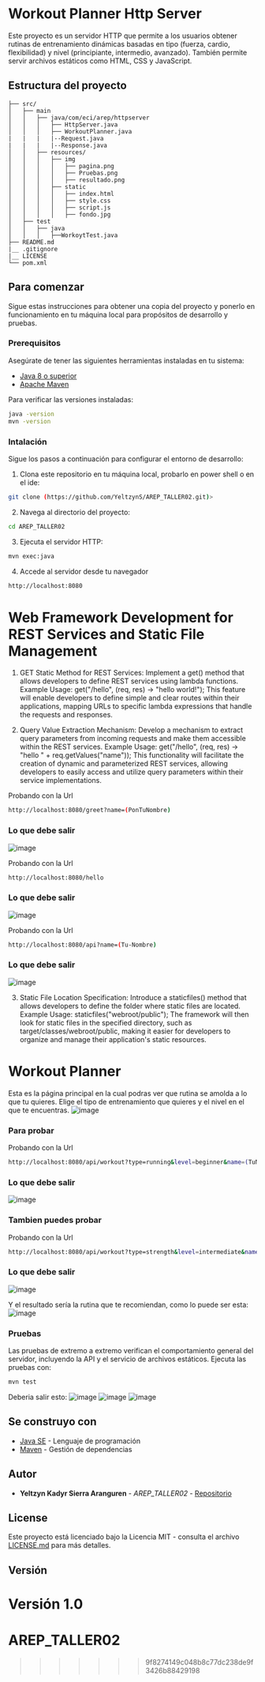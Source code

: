 
# Workout Planner Http Server

Este proyecto es un servidor HTTP que permite a los usuarios obtener rutinas de entrenamiento dinámicas basadas en tipo (fuerza, cardio, flexibilidad) y nivel (principiante, intermedio, avanzado). También permite servir archivos estáticos como HTML, CSS y JavaScript.

## Estructura del proyecto

```
├── src/
│   ├── main
│   │   ├── java/com/eci/arep/httpserver
│   │   │   ├── HttpServer.java         
│   │   │   ├── WorkoutPlanner.java
|   |   |   |--Request.java
|   |   |   |--Response.java 
│   │   ├── resources/
│   │   │   ├── img
│   │   │   │   ├── pagina.png             
│   │   │   │   ├── Pruebas.png
│   │   │   │   ├── resultado.png                           
│   │   │   ├── static
│   │   │   │   ├── index.html           
│   │   │   │   ├── style.css            
│   │   │   │   ├── script.js            
│   │   │   │   ├── fondo.jpg            
│   ├── test
│   │   ├── java
│   │   │   ├──WorkoytTest.java  
├── README.md
|__ .gitignore
|__ LICENSE                        
└── pom.xml
```                     

## Para comenzar

Sigue estas instrucciones para obtener una copia del proyecto y ponerlo en funcionamiento en tu máquina local para propósitos de desarrollo y pruebas.

### Prerequisitos

Asegúrate de tener las siguientes herramientas instaladas en tu sistema:

- [Java 8 o superior](https://www.oracle.com/java/technologies/javase-downloads.html)
- [Apache Maven](https://maven.apache.org/)

Para verificar las versiones instaladas:

```bash
java -version
mvn -version
```

### Intalación

Sigue los pasos a continuación para configurar el entorno de desarrollo:

1. Clona este repositorio en tu máquina local, probarlo en power shell o en el ide:

```bash
git clone (https://github.com/YeltzynS/AREP_TALLER02.git)>
```

2. Navega al directorio del proyecto:

```bash
cd AREP_TALLER02
```

3. Ejecuta el servidor HTTP:

```bash
mvn exec:java 
```

4. Accede al servidor desde tu navegador 
```bash
http://localhost:8080
```
#  Web Framework Development for REST Services and Static File Management

1. GET Static Method for REST Services:
Implement a get() method that allows developers to define REST services using lambda functions.
Example Usage:
get("/hello", (req, res) -> "hello world!");
This feature will enable developers to define simple and clear routes within their applications, mapping URLs to specific lambda expressions that handle the requests and responses.

2. Query Value Extraction Mechanism:
Develop a mechanism to extract query parameters from incoming requests and make them accessible within the REST services.
Example Usage:
get("/hello", (req, res) -> "hello " + req.getValues("name"));
This functionality will facilitate the creation of dynamic and parameterized REST services, allowing developers to easily access and utilize query parameters within their service implementations.

 Probando con la Url 
```bash
http://localhost:8080/greet?name=(PonTuNombre)
```
### Lo que debe salir
![image](src/main/resources/img/saludo.png)

 Probando con la Url 
```bash
http://localhost:8080/hello
```
### Lo que debe salir
![image](src/main/resources/img/saludo2.png)

Probando con la Url 
```bash
http://localhost:8080/api?name=(Tu-Nombre)
```
### Lo que debe salir
![image](src/main/resources/img/api.png)


3. Static File Location Specification:
Introduce a staticfiles() method that allows developers to define the folder where static files are located.
Example Usage:
staticfiles("webroot/public");
The framework will then look for static files in the specified directory, such as target/classes/webroot/public, making it easier for developers to organize and manage their application's static resources.
# Workout Planner

Esta es la página principal en la cual podras ver que rutina se amolda a lo que tu quieres.
Elige el tipo de entrenamiento que quieres y el nivel en el que te encuentras.
![image](src/main/resources/img/pagina.png)

### Para probar
Probando con la Url 
```bash
http://localhost:8080/api/workout?type=running&level=beginner&name=(TuNombre)
```
### Lo que debe salir
![image](src/main/resources/img/rutinaprincipiante.png)


### Tambien puedes probar
Probando con la Url 
```bash
http://localhost:8080/api/workout?type=strength&level=intermediate&name=(TuNombre)
```
### Lo que debe salir
![image](src/main/resources/img/rutinainter.png)


Y el resultado sería la rutina que te recomiendan, como lo puede ser esta:
![image](src/main/resources/img/resultado.png)
### Pruebas

Las pruebas de extremo a extremo verifican el comportamiento general del servidor, incluyendo la API y el servicio de archivos estáticos. Ejecuta las pruebas con:

```bash
mvn test
```
Deberia salir esto: 
![image](src/main/resources/img/Pruebas.png)
![image](src/main/resources/img/pruebas2.png)
![image](src/main/resources/img/tests.png)


## Se construyo con

- [Java SE](https://www.oracle.com/java/technologies/javase-downloads.html) - Lenguaje de programación
- [Maven](https://maven.apache.org/) - Gestión de dependencias


## Autor

* **Yeltzyn Kadyr Sierra Aranguren** - *AREP_TALLER02* - [Repositorio](https://github.com/YeltzynS/AREP_TALLER02) 

## License

Este proyecto está licenciado bajo la Licencia MIT - consulta el archivo [LICENSE.md](LICENSE.md) para más detalles.
## Versión
Versión 1.0
=======
# AREP_TALLER02
>>>>>>> 9f8274149c048b8c77dc238de9f3426b88429198
